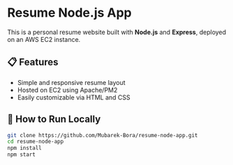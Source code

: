 # Resume Node.js App

This is a personal resume website built with **Node.js** and **Express**, deployed on an AWS EC2 instance.

## 📋 Features

- Simple and responsive resume layout
- Hosted on EC2 using Apache/PM2
- Easily customizable via HTML and CSS

## 🚀 How to Run Locally

```bash
git clone https://github.com/Mubarek-Bora/resume-node-app.git
cd resume-node-app
npm install
npm start

